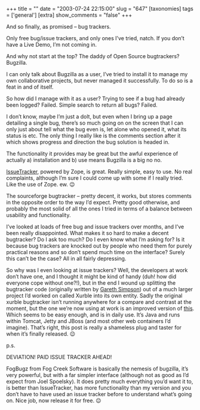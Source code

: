 +++
title = ""
date = "2003-07-24 22:15:00"
slug = "647"
[taxonomies]
tags = ['general']
[extra]
show_comments = "false"
+++

And so finally, as promised – bug trackers.

Only free bug/issue trackers, and only ones I’ve tried, natch. If you don’t have a Live Demo, I’m not coming in.

And why not start at the top? The daddy of Open Source bugtrackers? Bugzilla.

I can only talk about Bugzilla as a user, I’ve tried to install it to manage my own collaborative projects, but never managed it successfully. To do so is a feat in and of itself.

So how did I manage with it as a user? Trying to see if a bug had already been logged? Failed. Simple search to return all bugs? Failed.

I don’t know, maybe I’m just a dolt, but even when I bring up a page detailing a single bug, there’s so much going on on the screen that I can only just about tell what the bug even is, let alone who opened it, what its status is etc. The only thing I really like is the comments section after it which shows progress and direction the bug solution is headed in.

The functionality it provides may be great but the awful experience of actually a) installation and b) use means Bugzilla is a big no no.

[IssueTracker](http://www.zope.org/Members/peterbe/IssueTrackerProduct/), powered by Zope, is great. Really simple, easy to use. No real complaints, although I’m sure I could come up with some if I really tried. Like the use of Zope. ew. 😉

The sourceforge bugtracker – pretty decent, it works, but stores comments in the opposite order to the way I’d expect. Pretty good otherwise, and probably the most solid of all the ones I tried in terms of a balance between usability and functionality.

I’ve looked at loads of free bug and issue trackers over months, and I’ve been really disappointed. What makes it so hard to make a decent bugtracker? Do I ask too much? Do I even know what I’m asking for? Is it because bug trackers are knocked out by people who need them for purely practical reasons and so don’t spend much time on the interface? Surely this can’t be the case? All in all fairly depressing.

So why was I even looking at issue trackers? Well, the developers at work don’t have one, and I thought it might be kind of handy (duh! how did everyone cope without one?!), but in the end I wound up splitting the bugtracker code (originally written by [Gareth Simpson](http://www.xurble.org)) out of a much larger project I’d worked on called Xurble into its own entity. Sadly the original xurble bugtracker isn’t running anywhere for a compare and contrast at the moment, but the one we’re now using at work is an improved version of [this](http://bugs.jabbernet.org). Which seems to be easy enough, and is in daily use. It’s Java and runs within Tomcat, Jetty and JBoss (and most other web containers I’d imagine). That’s right, this post is really a shameless plug and taster for when it’s finally released. 😉

p.s.

DEVIATION! PAID ISSUE TRACKER AHEAD!

FogBugz from Fog Creek Software is basically the nemesis of bugzilla, it’s very powerful, but with a far simpler interface (although not as good as I’d expect from Joel Spoelsky). It does pretty much everything you’d want it to, is better than IssueTracker, has more functionality than my version and you don’t have to have used an issue tracker before to understand what’s going on. Nice job, now release it for free. 😉
